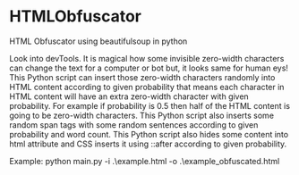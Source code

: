 # HTMLObfuscator

HTML Obfuscator using beautifulsoup in python

Look into devTools. It is magical how some invisible zero-width characters can change the text for a computer or bot but, it looks same for human eys!
This Python script can insert those zero-width characters randomly into HTML content according to given probability that means each character in HTML content will have an extra zero-width character with given probability. For example if probability is 0.5 then half of the HTML content is going to be zero-width characters.
This Python script also inserts some random span tags with some random sentences according to given probability and word count.
This Python script also hides some content into html attribute and CSS inserts it using ::after according to given probability.

Example: python main.py -i .\example.html -o .\example_obfuscated.html
